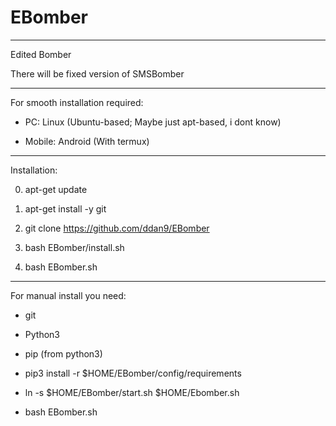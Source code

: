 # EBomber

-----------------------------------------------

Edited Bomber

There will be fixed version of SMSBomber

-----------------------------------------------

For smooth installation required: 

- PC: Linux (Ubuntu-based; Maybe just apt-based, i dont know)

- Mobile: Android (With termux)

-----------------------------------------------

Installation:

0. apt-get update 

1. apt-get install -y git

3. git clone https://github.com/ddan9/EBomber

4. bash EBomber/install.sh

5. bash EBomber.sh

-----------------------------------------------

For manual install you need:

- git

- Python3

- pip (from python3)

- pip3 install -r $HOME/EBomber/config/requirements

- ln -s $HOME/EBomber/start.sh $HOME/Ebomber.sh

- bash EBomber.sh
